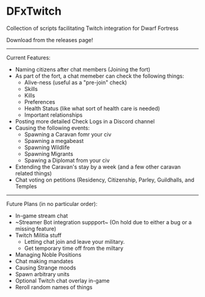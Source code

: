 # DFxTwitch
Collection of scripts facilitating Twitch integration for Dwarf Fortress

Download from the releases page!


---
Current Features:
- Naming citizens after chat members (Joining the fort)
- As part of the fort, a chat memeber can check the following things:
  - Alive-ness (useful as a "pre-join" check)
  - Skills
  - Kills
  - Preferences
  - Health Status (like what sort of health care is needed)
  - Important relationships
- Posting more detailed Check Logs in a Discord channel
- Causing the following events:
  - Spawning a Caravan fomr your civ
  - Spawning a megabeast
  - Spawning Wildlife
  - Spawning Migrants
  - Spawing a Diplomat from your civ
- Extending the Caravan's stay by a week (and a few other caravan related things)
- Chat voting on petitions (Residency, Citizenship, Parley, Guildhalls, and Temples


---
Future Plans (in no particular order):
- In-game stream chat
- ~Streamer Bot integration suppport~ (On hold due to either a bug or a missing feature)
- Twitch Militia stuff
   - Letting chat join and leave your military.
   - Get temporary time off from the miltary
- Managing Noble Positions
- Chat making mandates
- Causing Strange moods
- Spawn arbitrary units
- Optional Twitch chat overlay in-game
- Reroll random names of things
